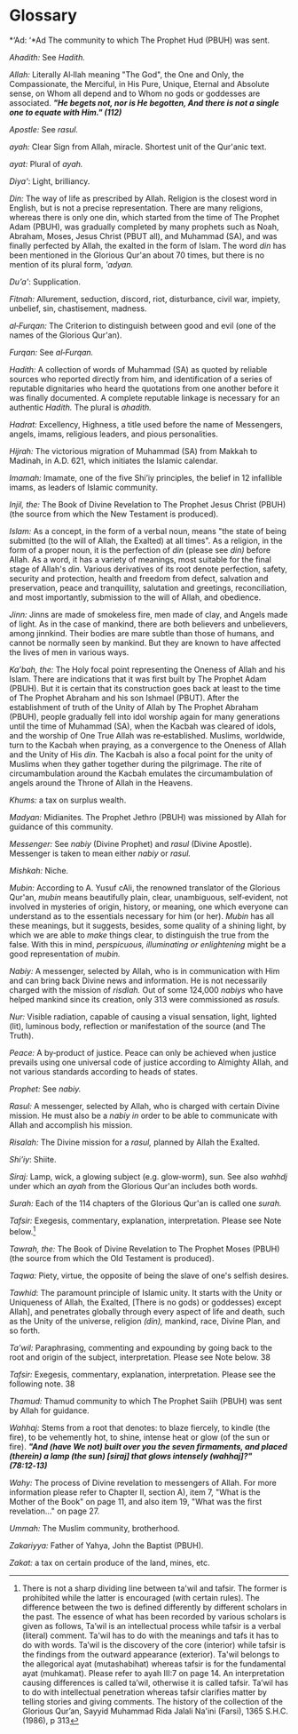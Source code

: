 Glossary
========

*‘Ad: ‘*Ad The community to which The Prophet Hud (PBUH) was sent.

*Ahadith:* See *Hadith.*

*Allah:* Literally Al‑Ilah meaning "The God", the One and Only, the
Compassionate, the Merciful, in His Pure, Unique, Eternal and Absolute
sense, on Whom all depend and to Whom no gods or goddesses are
associated. ***"He begets not, nor is He begotten, And there is not a
single one to equate with Him." (112)***

*Apostle:* See *rasul.*

*ayah:* Clear Sign from Allah, miracle. Shortest unit of the Qur'anic
text.

*ayat:* Plural of *ayah.*

*Diya'*: Light, brilliancy.

*Din:* The way of life as prescribed by Allah. Religion is the closest
word in English, but is not a precise representation. There are many
religions, whereas there is only one din, which started from the time of
The Prophet Adam (PBUH), was gradually completed by many prophets such
as Noah, Abraham, Moses, Jesus Christ (PBUT all), and Muhammad (SA), and
was finally perfected by Allah, the exalted in the form of Islam. The
word *din* has been mentioned in the Glorious Qur'an about 70 times, but
there is no mention of its plural form, *'adyan.*

*Du’a'*: Supplication.

*Fitnah:* Allurement, seduction, discord, riot, disturbance, civil war,
impiety, unbelief, sin, chastisement, madness.

*al‑Furqan:* The Criterion to distinguish between good and evil (one of
the names of the Glorious Qur'an).

*Furqan:* See *al‑Furqan.*

*Hadith:* A collection of words of Muhammad (SA) as quoted by reliable
sources who reported directly from him, and identification of a series
of reputable dignitaries who heard the quotations from one another
before it was finally documented. A complete reputable linkage is
necessary for an authentic *Hadith.* The plural is *ahadith.*

*Hadrat:* Excellency, Highness, a title used before the name of
Messengers, angels, imams, religious leaders, and pious personalities.

*Hijrah:* The victorious migration of Muhammad (SA) from Makkah to
Madinah, in A.D. 621, which initiates the Islamic calendar.

*Imamah:* Imamate, one of the five Shi’iy principles, the belief in 12
infallible imams, as leaders of Islamic community.

*Injil, the:* The Book of Divine Revelation to The Prophet Jesus Christ
(PBUH) (the source from which the New Testament is produced).

*Islam:* As a concept, in the form of a verbal noun, means "the state of
being submitted (to the will of Allah, the Exalted) at all times". As a
religion, in the form of a proper noun, it is the perfection of *din*
(please see *din)* before Allah. As a word, it has a variety of
meanings, most suitable for the final stage of Allah's *din.* Various
derivatives of its root denote perfection, safety, security and
protection, health and freedom from defect, salvation and preservation,
peace and tranquillity, salutation and greetings, reconciliation, and
most importantly, submission to the will of Allah, and obedience.

*Jinn:* Jinns are made of smokeless fire, men made of clay, and Angels
made of light. As in the case of mankind, there are both believers and
unbelievers, among jinnkind. Their bodies are mare subtle than those of
humans, and cannot be normally seen by mankind. But they are known to
have affected the lives of men in various ways.

*Ka’bah, the:* The Holy focal point representing the Oneness of Allah
and his Islam. There are indications that it was first built by The
Prophet Adam (PBUH). But it is certain that its construction goes back
at least to the time of The Prophet Abraham and his son Ishmael (PBUT).
After the establishment of truth of the Unity of Allah by The Prophet
Abraham (PBUH), people gradually fell into idol worship again for many
gener­ations until the time of Muhammad (SA), when the Kacbah was
cleared of idols, and the worship of One True Allah was re‑established.
Muslims, worldwide, turn to the Kacbah when praying, as a convergence to
the Oneness of Allah and the Unity of His *din.* The Kacbah is also a
focal point for the unity of Muslims when they gather together during
the pilgrimage. The rite of circumambulation around the Kacbah emulates
the circumambulation of angels around the Throne of Allah in the
Heavens.

*Khums:* a tax on surplus wealth.

*Madyan:* Midianites. The Prophet Jethro (PBUH) was missioned by Allah
for guidance of this community.

*Messenger:* See *nabiy* (Divine Prophet) and *rasul* (Divine Apostle).
Messenger is taken to mean either *nabiy* or *rasul.*

*Mishkah:* Niche.

*Mubin:* According to A. Yusuf cAli, the renowned translator of the
Glorious Qur'an, *mubin* means beautifully plain, clear, unambiguous,
self‑evident, not involved in mysteries of origin, history, or meaning,
one which everyone can understand as to the essentials necessary for him
(or her). *Mubin* has all these meanings, but it suggests, besides, some
quality of a shining light, by which we are able to *make* things clear,
to distinguish the true from the false. With this in mind, *perspicuous,
illuminating or enlightening* might be a good representation of *mubin.*

*Nabiy:* A messenger, selected by Allah, who is in communication with
Him and can bring back Divine news and information. He is not
necessarily charged with the mission of *risdlah.* Out of some 124,000
*nabiys* who have helped mankind since its creation, only 313 were
commissioned as *rasuls.*

*Nur:* Visible radiation, capable of causing a visual sensation, light,
lighted (lit), luminous body, reflection or manifestation of the source
(and The Truth).

*Peace:* A by‑product of justice. Peace can only be achieved when
justice prevails using one universal code of justice according to
Almighty Allah, and not various standards according to heads of states.

*Prophet:* See *nabiy.*

*Rasul:* A messenger, selected by Allah, who is charged with certain
Divine mission. He must also be a *nabiy in* order to be able to
communicate with Allah and accomplish his mission.

*Risalah:* The Divine mission for a *rasul,* planned by Allah the
Exalted.

*Shi’iy*: Shiite.

*Siraj:* Lamp, wick, a glowing subject (e.g. glow‑worm), sun. See also
*wahhdj* under which an *ayah* from the Glorious Qur'an includes both
words.

*Surah:* Each of the 114 chapters of the Glorious Qur'an is called one
*surah.*

*Tafsir:* Exegesis, commentary, explanation, interpretation. Please see
Note below.[^1]

*Tawrah, the:* The Book of Divine Revelation to The Prophet Moses (PBUH)
(the source from which the Old Testament is produced).

*Taqwa:* Piety, virtue, the opposite of being the slave of one's selfish
desires.

*Tawhid*: The paramount principle of Islamic unity. It starts with the
Unity or Uniqueness of Allah, the Exalted, [There is no gods) or
goddesses) except Allah], and penetrates globally through every aspect
of life and death, such as the Unity of the universe, religion *(din),*
mankind, race, Divine Plan, and so forth.

*Ta'wil:* Paraphrasing, commenting and expounding by going back to the
root and origin of the subject, interpretation. Please see Note below.
38

*Tafsir:* Exegesis, commentary, explanation, interpretation. Please see
the following note. 38

*Thamud:* Thamud community to which The Prophet Saiih (PBUH) was sent by
Allah for guidance.

*Wahhaj:* Stems from a root that denotes: to blaze fiercely, to kindle
(the fire), to be vehemently hot, to shine, intense heat or glow (of the
sun or fire). ***"And (have We not) built over you the seven firmaments,
and placed (therein) a lamp (the sun) [siraj] that glows intensely
(wahhaj]?" (78:12‑13)***

*Wahy:* The process of Divine revelation to messengers of Allah. For
more information please refer to Chapter II, section A), item 7, "What
is the Mother of the Book" on page 11, and also item 19, "What was the
first revelation..." on page 27.

*Ummah:* The Muslim community, brotherhood.

*Zakariyya:* Father of Yahya, John the Baptist (PBUH).

*Zakat:* a tax on certain produce of the land, mines, etc.

[^1]: There is not a sharp dividing line between ta'wil and tafsir. The
former is prohibited while the latter is encouraged (with certain
rules). The difference between the two is defined differently by
different scholars in the past. The essence of what has been recorded by
various scholars is given as follows, Ta’wil is an intellectual process
while tafsir is a verbal (literal) comment. Ta'wil has to do with the
meanings and tafs it has to do with words. Ta’wil is the discovery of
the core (interior) while tafsir is the findings from the outward
appearance (exterior). Ta'wil belongs to the allegorical ayat
(mutashabihat) whereas tafsir is for the fundamental ayat (muhkamat).
Please refer to ayah III:7 on page 14. An interpretation causing
differences is called ta’wil, otherwise it is called tafsir. Ta’wil has
to do with intellectual penetration whereas tafsir clarifies matter by
telling stories and giving comments. The history of the collection of
the Glorious Qur’an, Sayyid Muhammad Rida Jalali Na'ini (Farsi), 1365
S.H.C. (1986), p 313


